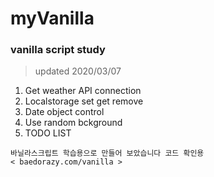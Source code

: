 
# myVanilla 

### vanilla script study

> updated 2020/03/07
1. Get weather API connection  
2. Localstorage set get remove
3. Date object control
4. Use random bckground
5. TODO LIST   

```
바닐라스크립트 학습용으로 만들어 보았습니다 코드 확인용 
< baedorazy.com/vanilla >
```
